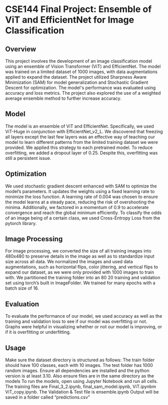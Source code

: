 # CSE144 Final Project: Ensemble of ViT and EfficientNet for Image Classification

## Overview
This project involves the development of an image classification model using an ensemble of Vision Transformer (ViT) and EfficientNet. The model was trained on a limited dataset of 1000 images, with data augmentations applied to expand the dataset. The project utilized Sharpness Aware Minimization (SAM) for model generalization and Stochastic Gradient Descent for optimization. The model's performance was evaluated using accuracy and loss metrics. The project also explored the use of a weighted average ensemble method to further increase accuracy.

## Model
The model is an ensemble of ViT and EfficientNet. Specifically, we used ViT-Huge in conjunction with EfficientNet_v2_L. We discovered that freezing all layers except the last few layers was an effective way of teaching our model to learn different patterns from the limited training dataset we were provided. We applied this strategy to each pretrained model. To reduce overfitting, we added a dropout layer of 0.25. Despite this, overfitting was still a persistent issue. 

## Optimization
We used stochastic gradient descent enhanced with SAM to optimize the model’s parameters. It updates the weights using a fixed learning rate to minimize the loss function. A learning rate of 0.004 was chosen to ensure the model learns at a steady pace, reducing the risk of overshooting the minima. Additionally, we factored in a momentum of 0.9 to accelerate convergence and reach the global minimum efficiently. To classify the odds of an image being of a certain class, we used Cross-Entropy Loss from the pytorch library.

## Image Processing
For image processing, we converted the size of all training images into 480x480 to preserve details in the image as well as to standardize input size across all data. We normalized the images and used data augmentations, such as horizontal flips, color jittering, and vertical flips to expand our dataset, as we were only provided with 1000 images to train with. We partitioned the training folder into an 80 20 training and validation set using torch’s built in ImageFolder. We trained for many epochs with a batch size of 16. 

## Evaluation
To evaluate the performance of our model, we used accuracy as well as the training and validation loss to see if our model was overfitting or not. Graphs were helpful in visualizing whether or not our model is improving, or if it is overfitting or underfitting. 

## Usage
Make sure the dataset directory is structured as follows: The train folder should have 100 classes, each with 10 images. The test folder has 1000 random images. 
Ensure all dependencies are installed and the python version is at least 3.10. Also ensure files are in the same directory as the models
To run the models, open using Jupyter Notebook and run all cells.
The training files are Final_3_2.ipynb, final_sam_model.ipynb, ViT.ipynbm ViT_copy.ipynb. The Validation & Test file is ensemble.ipynb
Output will be saved in a folder called “predictions.csv”
